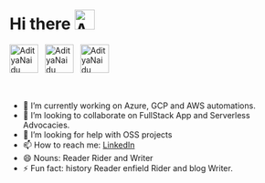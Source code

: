 # Hi there <img src="https://upload.wikimedia.org/wikipedia/commons/b/b1/Sun.svg" alt="AdityaNaidu" height="35" width="35" /> 

<div style="display:flex">
<a href="https://www.linkedin.com/in/adich2025/" ><img src="https://upload.wikimedia.org/wikipedia/commons/c/c9/Linkedin.svg" alt="AdityaNaidu" height="50" width="50" target="_blank" /></a>&nbsp; &nbsp;
<a href="https://adi-ch2019.medium.com/" target="_blank"><img src="https://upload.wikimedia.org/wikipedia/commons/e/ec/Medium_logo_Monogram.svg" alt="AdityaNaidu" height="50" width="50" /></a>&nbsp; &nbsp;
<a href="https://stackoverflow.com/users/10760843/aditya" target="_blank"><img src="https://upload.wikimedia.org/wikipedia/commons/8/81/Stackoverflow_icon.png" alt="AdityaNaidu" height="50" width="50"  /></a>&nbsp; &nbsp;
</div>

<p style="height:1.5em"></p>


- 🔭 I’m currently working on Azure, GCP and AWS automations.
- 👯 I’m looking to collaborate on FullStack App and Serverless Advocacies.
- 🤔 I’m looking for help with OSS projects
- 📫 How to reach me: [LinkedIn](https://www.linkedin.com/in/adich2025/)
- 😄 Nouns: Reader Rider and Writer
- ⚡ Fun fact: history Reader enfield Rider and blog Writer. 
